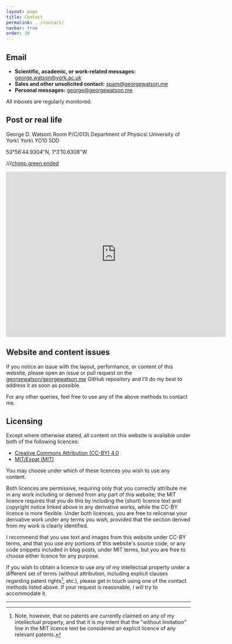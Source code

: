 ```yaml
---
layout: page
title: Contact
permalink: ../contact/
navbar: true
order: 30
---
```


## Email

* **Scientific, academic, or work-related messages:**
  [george.watson@york.ac.uk](mailto:george.watson@york.ac.uk)
* **Sales and other unsolicited contact:**
  [spam@georgewatson.me](mailto:spam@georgewatson.me)
* **Personal messages:**
  [george@georgewatson.me](mailto:george@georgewatson.me)

All inboxes are regularly monitored.

## Post or real life

George D. Watson\\
Room P/C/013\\
Department of Physics\\
University of York\\
York\\
YO10&nbsp;5DD

53°56′44.9304″N, 1°3′10.6308″W

///[chimp.green.ended](https://w3w.co/chimp.green.ended)

<iframe width="600" height="450" frameborder="0" style="border:0"
  src="https://www.google.com/maps/embed?pb=!1m18!1m12!1m3!1d2348.2236474687643!2d-1.055622983794978!3d53.94553528010894!2m3!1f0!2f0!3f0!3m2!1i1024!2i768!4f13.1!3m3!1m2!1s0x48793033f3156963%3A0x3bd499f2010024d7!2sPhysics+and+Electronic+Engineering+Buildings!5e0!3m2!1sen!2suk!4v1566312361294!5m2!1sen!2suk"
  allowfullscreen>
</iframe>

## Website and content issues

If you notice an issue with the layout, performance, or content of this website,
please open an issue or pull request on the
[georgewatson/georgewatson.me](https://github.com/georgewatson/georgewatson.me)
GitHub repository
and I'll do my best to address it as soon as possible.

For any other queries,
feel free to use any of the above methods to contact me.

## Licensing

Except where otherwise stated,
all content on this website is available under both of the following licences:

* [Creative Commons Attribution (CC-BY) 4.0](https://creativecommons.org/licenses/by/4.0/)
* [MIT/Expat (MIT)](/LICENSE)

You may choose under which of these licences you wish to use any content.

Both licences are permissive,
requiring only that you correctly attribute me in any work including or derived
from any part of this website;
the MIT licence requires that you do this by including the (short) licence text
and copyright notice linked above in any derivative works,
while the CC-BY licence is more flexible.
Under both licences, you are free to relicense your derivative work under any
terms you wish,
provided that the section derived from my work is clearly identified.

I recommend that you use text and images from this website under CC-BY terms,
and that you use any portions of this website's source code,
or any code snippets included in blog posts,
under MIT terms,
but you are free to choose either licence for any purpose.

If you wish to obtain a licence to use any of my intellectual property under a
different set of terms
(without attribution,
including explicit clauses regarding patent rights[^1],
etc.),
please get in touch using one of the contact methods listed above.
If your request is reasonable,
I will try to accommodate it.

***

[^1]: Note, however, that no patents are currently claimed on any of my
      intellectual property, and that it is my intent that the
      "without limitation" line in the MIT licence text be considered
      an explicit licence of any relevant patents.
